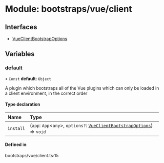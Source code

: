 # Module: bootstraps/vue/client

## Interfaces

- [VueClientBootstrapOptions](../interfaces/bootstraps_vue_client.VueClientBootstrapOptions.md)

## Variables

### <a id="default" name="default"></a> default

• `Const` **default**: `Object`

A plugin which bootstraps all of the Vue plugins which can only be loaded in a client environment, in the correct order

#### Type declaration

| Name | Type |
| :------ | :------ |
| `install` | (`app`: `App`\<`any`\>, `options?`: [`VueClientBootstrapOptions`](../interfaces/bootstraps_vue_client.VueClientBootstrapOptions.md)) => `void` |

#### Defined in

bootstraps/vue/client.ts:15
